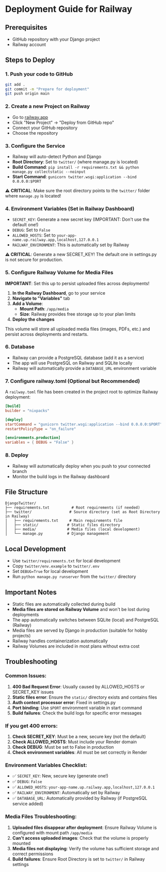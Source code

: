 # Deployment Guide for Railway

## Prerequisites
- GitHub repository with your Django project
- Railway account

## Steps to Deploy

### 1. Push your code to GitHub
```bash
git add .
git commit -m "Prepare for deployment"
git push origin main
```

### 2. Create a new Project on Railway
- Go to [railway.app](https://railway.app)
- Click "New Project" → "Deploy from GitHub repo"
- Connect your GitHub repository
- Choose the repository

### 3. Configure the Service
- Railway will auto-detect Python and Django
- **Root Directory**: Set to `twitter/` (where manage.py is located)
- **Build Command**: `pip install -r requirements.txt && python manage.py collectstatic --noinput`
- **Start Command**: `gunicorn twitter.wsgi:application --bind 0.0.0.0:$PORT`

⚠️ **CRITICAL**: Make sure the root directory points to the `twitter/` folder where `manage.py` is located!

### 4. Environment Variables (Set in Railway Dashboard)
- `SECRET_KEY`: Generate a new secret key (IMPORTANT: Don't use the default one!)
- `DEBUG`: Set to `False`
- `ALLOWED_HOSTS`: Set to `your-app-name.up.railway.app,localhost,127.0.0.1`
- `RAILWAY_ENVIRONMENT`: This is automatically set by Railway

**⚠️ CRITICAL**: Generate a new SECRET_KEY! The default one in settings.py is not secure for production.

### 5. Configure Railway Volume for Media Files
**IMPORTANT**: Set this up to persist uploaded files across deployments!

1. **In the Railway Dashboard**, go to your service
2. **Navigate to "Variables"** tab
3. **Add a Volume**:
   - **Mount Path**: `/app/media`
   - **Size**: Railway provides free storage up to your plan limits
4. **Deploy the changes**

This volume will store all uploaded media files (images, PDFs, etc.) and persist across deployments and restarts.

### 6. Database
- Railway can provide a PostgreSQL database (add it as a service)
- The app will use PostgreSQL on Railway and SQLite locally
- Railway will automatically provide a `DATABASE_URL` environment variable

### 7. Configure railway.toml (Optional but Recommended)
A `railway.toml` file has been created in the project root to optimize Railway deployment:

```toml
[build]
builder = "nixpacks"

[deploy]
startCommand = "gunicorn twitter.wsgi:application --bind 0.0.0.0:$PORT"
restartPolicyType = "on_failure"

[environments.production]
variables = { DEBUG = "False" }
```

### 8. Deploy
- Railway will automatically deploy when you push to your connected branch
- Monitor the build logs in the Railway dashboard

## File Structure
```
DjangoTwitter/
├── requirements.txt          # Root requirements (if needed)
├── twitter/                 # Source directory (set as Root Directory in Railway)
│   ├── requirements.txt     # Main requirements file
│   ├── static/             # Static files directory
│   ├── media/              # Media files (local development)
│   └── manage.py           # Django management
```

## Local Development
- Use `twitter/requirements.txt` for local development
- Copy `twitter/env.example` to `twitter/.env`
- Set `DEBUG=True` for local development
- Run `python manage.py runserver` from the `twitter/` directory

## Important Notes
- Static files are automatically collected during build
- **Media files are stored on Railway Volume** and won't be lost during deployments
- The app automatically switches between SQLite (local) and PostgreSQL (Railway)
- Media files are served by Django in production (suitable for hobby projects)
- Railway handles containerization automatically
- Railway Volumes are included in most plans without extra cost

## Troubleshooting

### Common Issues:
1. **400 Bad Request Error**: Usually caused by ALLOWED_HOSTS or SECRET_KEY issues
2. **Static files error**: Ensure the `static/` directory exists and contains files
3. **Auth context processor error**: Fixed in settings.py
4. **Port binding**: Use `$PORT` environment variable in start command
5. **Build failures**: Check the build logs for specific error messages

### If you get 400 errors:
1. **Check SECRET_KEY**: Must be a new, secure key (not the default)
2. **Check ALLOWED_HOSTS**: Must include your Render domain
3. **Check DEBUG**: Must be set to False in production
4. **Check environment variables**: All must be set correctly in Render

### Environment Variables Checklist:
- ✅ `SECRET_KEY`: New, secure key (generate one!)
- ✅ `DEBUG`: `False`
- ✅ `ALLOWED_HOSTS`: `your-app-name.up.railway.app,localhost,127.0.0.1`
- ✅ `RAILWAY_ENVIRONMENT`: Automatically set by Railway
- ✅ `DATABASE_URL`: Automatically provided by Railway (if PostgreSQL service added)

### Media Files Troubleshooting:
1. **Uploaded files disappear after deployment**: Ensure Railway Volume is configured with mount path `/app/media`
2. **Can't access uploaded images**: Check that the volume is properly mounted
3. **Media files not displaying**: Verify the volume has sufficient storage and correct permissions
4. **Build failures**: Ensure Root Directory is set to `twitter/` in Railway settings
